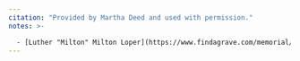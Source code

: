 ```yaml
---
citation: "Provided by Martha Deed and used with permission."
notes: >-

  - [Luther "Milton" Milton Loper](https://www.findagrave.com/memorial/2593161/luther-m-loper) (1837 to 04/05 Jul 1865). 
---
```

